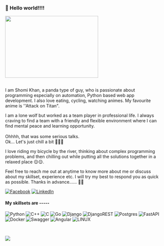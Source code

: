 ### 💫 Hello world!!!!
<img src="https://github.com/nahK994/nahK994/assets/35453959/d7e46dca-b22e-45d1-a91f-df439dca5d67" height="200" width="300"/> <br/><br/>


I am Shomi Khan, a panda type of guy, who is passionate about programming especially on automation, Python based web app development.
I also love eating, cycling, watching animes. My favourite anime is ''Attack on Titan".

I am a lone wolf but worked as a team player in professional life. I always craving to find a team with a friendly and flexible environment where I can find mental peace and learning opportunity.<br/><br/>
Ohhhh, that was some serious talks.<br/>
Ok... Let's just chill a bit 🤘🤘🤘

I love riding my bicycle by the river, thinking about complex programming problems, and then chilling out while putting all the solutions together in a relaxed place 😌😌.

Feel free to reach me out at anytime to know more about me or discuss about my skillset, experience etc.
I will try my best to respond you as quick as possible.
Thanks in advance...... 🙂🙂

[![Facebook](https://img.shields.io/badge/Facebook-%231877F2.svg?logo=Facebook&logoColor=white)](https://facebook.com/shomi.khan1) [![LinkedIn](https://img.shields.io/badge/LinkedIn-%230077B5.svg?logo=linkedin&logoColor=white)](https://linkedin.com/in/shomi-khan-64b418118)

#### My skillsets are -----

![Python](https://img.shields.io/badge/python-3670A0?logo=python&logoColor=ffdd54&style=for-the-badge) ![C++](https://img.shields.io/badge/c++-%2300599C.svg?logo=c%2B%2B&logoColor=white&style=for-the-badge) ![C](https://img.shields.io/badge/c-%2300599C.svg?logo=c&logoColor=white&style=for-the-badge) ![Go](https://img.shields.io/badge/go-%2300ADD8.svg?logo=go&logoColor=white&style=for-the-badge) ![Django](https://img.shields.io/badge/django-%23092E20.svg?logo=django&logoColor=white&style=for-the-badge) ![DjangoREST](https://img.shields.io/badge/DJANGO-REST-ff1709?logo=django&logoColor=white&color=ff1709&labelColor=gray&style=for-the-badge) ![Postgres](https://img.shields.io/badge/postgres-%23316192.svg?logo=postgresql&logoColor=white&style=for-the-badge) ![FastAPI](https://img.shields.io/badge/FastAPI-005571?logo=fastapi&style=for-the-badge) ![Docker](https://img.shields.io/badge/docker-%230db7ed.svg?logo=docker&logoColor=white&style=for-the-badge) ![Swagger](https://img.shields.io/badge/-Swagger-%23Clojure?logo=swagger&logoColor=white&style=for-the-badge) ![Angular](https://img.shields.io/badge/angular-%23DD0031.svg?logo=angular&logoColor=white&style=for-the-badge) ![LINUX](https://img.shields.io/badge/Linux-FCC624?logo=linux&logoColor=black&style=for-the-badge)

<br/>

![](https://github-readme-streak-stats.herokuapp.com/?user=nahK994&theme=city_light&hide_border=false)

<!-- Proudly created with GPRM ( https://gprm.itsvg.in ) -->

<!-- ![Top Langs](https://github-readme-stats.vercel.app/api/top-langs/?username=nahK994&exclude_repo=V,handGestureStaffs,colorHand,ABCD&layout=compact) -->
